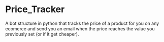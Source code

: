 # Price_Tracker
A bot structure in python that tracks the price of a product for you on any ecomerce and send you an email when the price reaches the value you previously set (or if it get cheaper).
